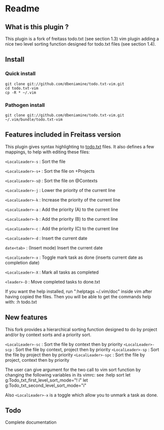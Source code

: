 # Readme

## What is this plugin ?

This plugin is a fork of freitass todo.txt (see section 1.3) vim plugin adding
a nice two level sorting function designed for todo.txt files (see section
1.4).

## Install

### Quick install

    git clone git://github.com/dbeniamine/todo.txt-vim.git
    cd todo.txt-vim
    cp -R * ~/.vim

### Pathogen install

    git clone git://github.com/dbeniamine/todo.txt-vim.git ~/.vim/bundle/todo.txt-vim

## Features included in Freitass version

This plugin gives syntax highlighting to [todo.txt](http://todotxt.com/) files. It also defines a few mappings, to help with editing these files:

`<LocalLeader>-s` : Sort the file

`<LocalLeader>-s+` : Sort the file on +Projects

`<LocalLeader>-s@` : Sort the file on @Contexts

`<LocalLeader>-j` : Lower the priority of the current line

`<LocalLeader>-k` : Increase the priority of the current line

`<LocalLeader>-a` : Add the priority (A) to the current line

`<LocalLeader>-b` : Add the priority (B) to the current line

`<LocalLeader>-c` : Add the priority (C) to the current line

`<LocalLeader>-d` : Insert the current date

`date<tab>`  : (Insert mode) Insert the current date

`<LocalLeader>-x` : Toggle mark task as done (inserts current date as completion date)

`<LocalLeader>-X` : Mark all tasks as completed

`<leader>-D` : Move completed tasks to done.txt

If you want the help installed, run ":helptags ~/.vim/doc" inside vim after having copied the files.
Then you will be able to get the commands help with: :h todo.txt

## New features

This fork provides a hierarchical sorting function designed to do by project
and/or by context sorts and a priority sort.

`<LocalLeader>-sc` : Sort the file by context then by priority
`<LocalLeader>-scp` : Sort the file by context, project then by priority
`<LocalLeader>-sp` : Sort the file by project then by priority
`<LocalLeader>-spc` : Sort the file by project, context then by priority

The user can give argument for the two call to vim sort function by changing
the following variables in its vimrc:
see :help sort
    let g:Todo_txt_first_level_sort_mode="! i"
    let g:Todo_txt_second_level_sort_mode="i"

Also `<LocalLeader>-x` is a toggle which allow you to unmark a task as done.

## Todo

Complete documentation
